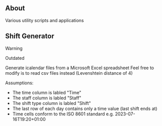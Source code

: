 ## About
Various utility scripts and applications

## Shift Generator
> [!WARNING]
> Outdated

Generate icalendar files from a Microsoft Excel spreadsheet
Feel free to modify is to read csv files instead (Levenshtein distance of 4)

Assumptions:
- The time column is labled "Time"
- The staff column is labled "Staff"
- The shift type column is labled "Shift"
- The last row of each day contains only a time value (last shift ends at)
- Time cells conform to the ISO 8601 standard e.g. 2023-07-16T19:20+01:00

